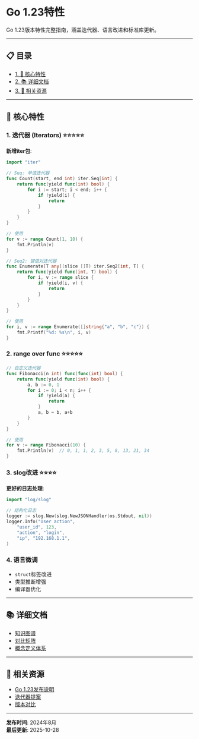 ﻿# Go 1.23特性

Go 1.23版本特性完整指南，涵盖迭代器、语言改进和标准库更新。

---


## 📋 目录

- [1. 🎯 核心特性](#-核心特性)
- [2. 📚 详细文档](#-详细文档)
- [3. 🔗 相关资源](#-相关资源)

---

## 🎯 核心特性

### 1. 迭代器 (Iterators) ⭐⭐⭐⭐⭐

**新增iter包**:
```go
import "iter"

// Seq: 单值迭代器
func Count(start, end int) iter.Seq[int] {
    return func(yield func(int) bool) {
        for i := start; i < end; i++ {
            if !yield(i) {
                return
            }
        }
    }
}

// 使用
for v := range Count(1, 10) {
    fmt.Println(v)
}

// Seq2: 键值对迭代器
func Enumerate[T any](slice []T) iter.Seq2[int, T] {
    return func(yield func(int, T) bool) {
        for i, v := range slice {
            if !yield(i, v) {
                return
            }
        }
    }
}

// 使用
for i, v := range Enumerate([]string{"a", "b", "c"}) {
    fmt.Printf("%d: %s\n", i, v)
}
```

### 2. range over func ⭐⭐⭐⭐⭐

```go
// 自定义迭代器
func Fibonacci(n int) func(func(int) bool) {
    return func(yield func(int) bool) {
        a, b := 0, 1
        for i := 0; i < n; i++ {
            if !yield(a) {
                return
            }
            a, b = b, a+b
        }
    }
}

// 使用
for v := range Fibonacci(10) {
    fmt.Println(v)  // 0, 1, 1, 2, 3, 5, 8, 13, 21, 34
}
```

### 3. slog改进 ⭐⭐⭐⭐

**更好的日志处理**:
```go
import "log/slog"

// 结构化日志
logger := slog.New(slog.NewJSONHandler(os.Stdout, nil))
logger.Info("User action",
    "user_id", 123,
    "action", "login",
    "ip", "192.168.1.1",
)
```

### 4. 语言微调

- `struct`标签改进
- 类型推断增强
- 编译器优化

---

## 📚 详细文档

- [知识图谱](./00-知识图谱.md)
- [对比矩阵](./00-对比矩阵.md)
- [概念定义体系](./00-概念定义体系.md)

---

## 🔗 相关资源

- [Go 1.23发布说明](https://go.dev/doc/go1.23)
- [迭代器提案](https://go.dev/wiki/RangefuncExperiment)
- [版本对比](../00-版本对比与选择指南.md)

---

**发布时间**: 2024年8月  
**最后更新**: 2025-10-28
